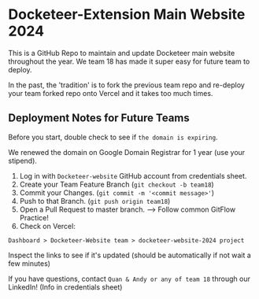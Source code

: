 # Docketeer-Extension Main Website 2024
This is a GitHub Repo to maintain and update Docketeer main website throughout the year. We team 18 has made it super easy for future team to deploy.

In the past, the 'tradition' is to fork the previous team repo and re-deploy your team forked repo onto Vercel and it takes too much times.

## Deployment Notes for Future Teams
Before you start, double check to see if `the domain is expiring`.

We renewed the domain on Google Domain Registrar for 1 year (use your stipend).

1. Log in with `Docketeer-website` GitHub account from credentials sheet.
3. Create your Team Feature Branch (`git checkout -b team18`)
4. Commit your Changes. (`git commit -m '<commit message>'`)
5. Push to that Branch. (`git push origin team18`)
6. Open a Pull Request to master branch. --> Follow common GitFlow Practice!
7. Check on Vercel:  
```
Dashboard > Docketeer-Website team > docketeer-website-2024 project
```
Inspect the links to see if it's updated (should be automatically if not wait a few minutes)

If you have questions, contact `Quan & Andy or any of team 18` through our LinkedIn! (Info in credentials sheet)
